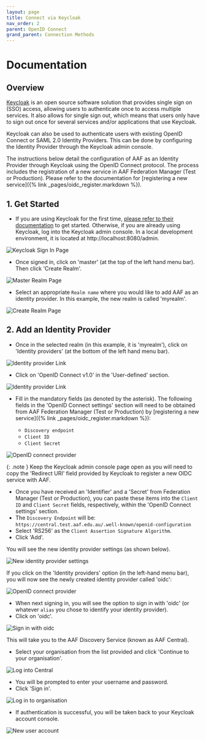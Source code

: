 ```yaml
---
layout: page
title: Connect via Keycloak
nav_order: 2
parent: OpenID Connect
grand_parent: Connection Methods
---
```


# Documentation
## Overview

[Keycloak](https://www.keycloak.org/) is an open source software solution that provides single sign on (SSO) access, 
allowing users to authenticate once to access multiple services. It also allows for single sign out, which means 
that users only have to sign out once for several services and/or applications that use Keycloak.

Keycloak can also be used to authenticate users with existing OpenID Connect or SAML 2.0 Identity Providers. This 
can be done by configuring the Identity Provider through the Keycloak admin console.

The instructions below detail the configuration of AAF as an Identity Provider through Keycloak using the OpenID 
Connect protocol. The process includes the registration of a new service in AAF Federation Manager (Test or 
Production). Please refer to the documentation for [registering a new service]({% link _pages/oidc_register.markdown %}).

## 1. Get Started

* If you are using Keycloak for the first time, [please refer to their documentation](https://www.keycloak.org/documentation) to get started. Otherwise, if you are already using Keycloak, log into the Keycloak admin console. In a local development environment, it is located at http://localhost:8080/admin.

![Keycloak Sign In Page](/assets/images/keycloak-signin-page.png)

* Once signed in, click on 'master' (at the top of the left hand menu bar). Then click 'Create Realm'.

![Master Realm Page](/assets/images/master-realm-page.png)

* Select an appropriate `Realm name` where you would like to add AAF as an identity provider. In this example, the new realm is called 'myrealm'.

![Create Realm Page](/assets/images/create-realm.png)

## 2. Add an Identity Provider

* Once in the selected realm (in this example, it is 'myrealm'), click on 'Identity providers' (at the bottom of the left hand menu bar).

![Identity provider Link](/assets/images/navigate-to-idp.png)

* Click on 'OpenID Connect v1.0' in the 'User-defined' section.

![Identity provider Link](/assets/images/identity-provider-selection.png)

* Fill in the mandatory fields (as denoted by the asterisk). The following fields in the 'OpenID Connect settings' section will need to be obtained from AAF Federation Manager (Test or Production) by [registering a new service]({% link _pages/oidc_register.markdown %}):

  - `Discovery endpoint`
  - `Client ID`
  - `Client Secret`


![OpenID connect provider](/assets/images/add-open-id-connect-provider.png)

{: .note }
Keep the Keycloak admin console page open as you will need to copy the 'Redirect URI' field provided by Keycloak to register a new OIDC service with AAF.

* Once you have received an 'Identifier' and a 'Secret' from Federation Manager (Test or Production), you can paste these items into the `Client ID` and `Client Secret` fields, respectively, within the 'OpenID Connect settings' section.
* The `Discovery Endpoint` will be: `https://central.test.aaf.edu.au/.well-known/openid-configuration`
* Select 'RS256' as the `Client Assertion Signature Algorithm`.
* Click 'Add'.

You will see the new identity provider settings (as shown below).

![New identity provider settings](/assets/images/new-identity-provider-settings.png)

If you click on the 'Identity providers' option (in the left-hand menu bar), you will now see the newly created identity provider called 'oidc':

![OpenID connect provider](/assets/images/new-identity-provider.png)

* When next signing in, you will see the option to sign in with 'oidc' (or whatever `alias` you chose to identify 
  your identity provider).
* Click on 'oidc'.

![Sign in with oidc](/assets/images/sign-in-with-oidc.png)

This will take you to the AAF Discovery Service (known as AAF Central).

* Select your organisation from the list provided and click 'Continue to your organisation'.

![Log into Central](/assets/images/log-in-to-central.png)

* You will be prompted to enter your username and password.
* Click 'Sign in'.

![Log in to organisation](/assets/images/login-to-organisation.png)

* If authentication is successful, you will be taken back to your Keycloak account console.

![New user account](/assets/images/new-user-account.png)
